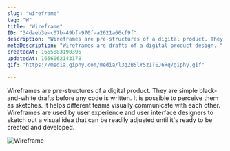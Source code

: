```yaml
---
slug: "wireframe"
tag: "W"
title: "Wireframe"
ID: "34daeb3e-c07b-49bf-970f-a2621a66cf9f"
description: "Wireframes are pre-structures of a digital product. They are simple black-and-white drafts before any code is written. It is possible to perceive them as sketches. It helps different teams visually communicate with each other. Wireframes are used by user experience and user interface designers to sketch out a visual idea that can be readily adjusted until it's ready to be created and developed"
metaDescription: "Wireframes are drafts of a digital product design. "
createdAt: 1655883190396
updatedAt: 1656062143178
gif: "https://media.giphy.com/media/l3q2B5lY5z1TEJ6Rq/giphy.gif"

---
```

Wireframes are pre-structures of a digital product. They are simple black-and-white drafts before any code is written. It is possible to perceive them as sketches. It helps different teams visually communicate with each other. Wireframes are used by user experience and user interface designers to sketch out a visual idea that can be readily adjusted until it's ready to be created and developed.

![Wireframe](https://media.giphy.com/media/l3q2B5lY5z1TEJ6Rq/giphy.gif)
